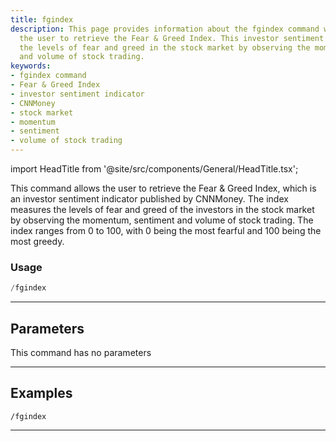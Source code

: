 ```yaml
---
title: fgindex
description: This page provides information about the fgindex command which enables
  the user to retrieve the Fear & Greed Index. This investor sentiment indicator measures
  the levels of fear and greed in the stock market by observing the momentum, sentiment
  and volume of stock trading.
keywords:
- fgindex command
- Fear & Greed Index
- investor sentiment indicator
- CNNMoney
- stock market
- momentum
- sentiment
- volume of stock trading
---
```


import HeadTitle from '@site/src/components/General/HeadTitle.tsx';

<HeadTitle title="fgindex - Discovery - Telegram - Reference | OpenBB Bot Docs" />

This command allows the user to retrieve the Fear & Greed Index, which is an investor sentiment indicator published by CNNMoney. The index measures the levels of fear and greed of the investors in the stock market by observing the momentum, sentiment and volume of stock trading. The index ranges from 0 to 100, with 0 being the most fearful and 100 being the most greedy.

### Usage

```python wordwrap
/fgindex
```

---

## Parameters

This command has no parameters

---

## Examples

```
/fgindex
```

---
